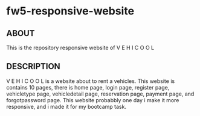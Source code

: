 # fw5-responsive-website

## ABOUT
This is the repository responsive website of V E H I C O O L

## DESCRIPTION
V E H I C O O L is a website about to rent a vehicles. This website is contains 10 pages, there is home page, login page, register page, vehicletype page, vehicledetail page, reservation page, payment page, and forgotpassword page. This website probabbly one day i make it more responsive, and i made it for my bootcamp task.